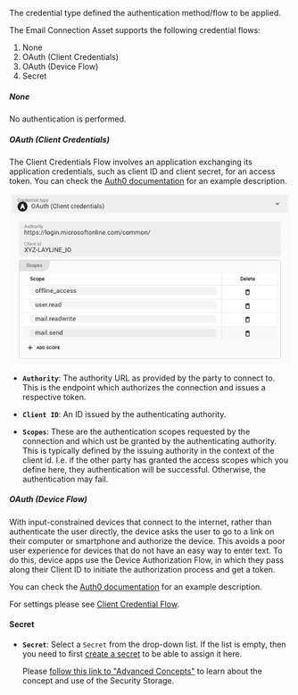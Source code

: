 [//]: # (#### Credential type)

The credential type defined the authentication method/flow to be applied.

The Email Connection Asset supports the following credential flows:

1. None
2. OAuth (Client Credentials)
3. OAuth (Device Flow)
4. Secret

##### None

No authentication is performed.

##### OAuth (Client Credentials)

The Client Credentials Flow involves an application exchanging its application credentials, such as client ID and client secret, for an access token.
You can check the [Auth0 documentation](https://auth0.com/docs/get-started/authentication-and-authorization-flow/client-credentials-flow) for an example description.

![OAuth Client Credential Flow (Connection Email)](._credential-type_images/5af271aa.png)

* **`Authority`**:
  The authority URL as provided by the party to connect to. This is the endpoint which authorizes the connection and issues a respective token.

* **`Client ID`**:
  An ID issued by the authenticating authority.

* **`Scopes`**:
  These are the authentication scopes requested by the connection and which ust be granted by the authenticating authority.
  This is typically defined by the issuing authority in the context of the client id.
  I.e. if the other party has granted the access scopes which you define here, they authentication will be successful.
  Otherwise, the authentication may fail.

##### OAuth (Device Flow)

With input-constrained devices that connect to the internet, rather than authenticate the user directly, the device asks the user to go to a link on their computer or smartphone and authorize the
device.
This avoids a poor user experience for devices that do not have an easy way to enter text.
To do this, device apps use the Device Authorization Flow, in which they pass along their Client ID to initiate the authorization process and get a token.

You can check the [Auth0 documentation](https://auth0.com/docs/get-started/authentication-and-authorization-flow/device-authorization-flow) for an example description.

For settings please see [Client Credential Flow](#oauth-client-credentials).

#### Secret

* **`Secret`**:
  Select a `Secret` from the drop-down list. If the list is empty, then you need to first [create a secret](../resources/asset-resource-secret) to be able to assign it here.

  Please [follow this link to "Advanced Concepts"](../../concept/advanced/secret-management) to learn about the concept and use of the Security Storage.
